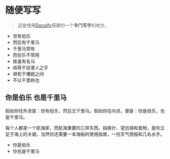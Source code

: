 # 随便写写

>  这是使用[Docsify](https://ysgstudyhards.github.io/Docsify-Guide/#/)搭建的一个**专门写字**的地方。

- 世有伯乐
- 然后有千里马
- 千里马常有
- 而伯乐不常用
- 故虽有名马
- 祗辱于奴隶人之手
- 骈死于槽枥之间
- 不以千里称也

## 你是伯乐 也是千里马

假如你往外求是：世有伯乐，然后又千里马。假如你往内求，便是：你是伯乐，也是千里马。

每个人都是一个航海家，而航海重要的三样东西，指南针、望远镜和食物，是你立足于海上的关键。当然你还需要一本海船的使用指南，一份天气预报和几名水手。

- 你是伯乐
- 你也是千里马